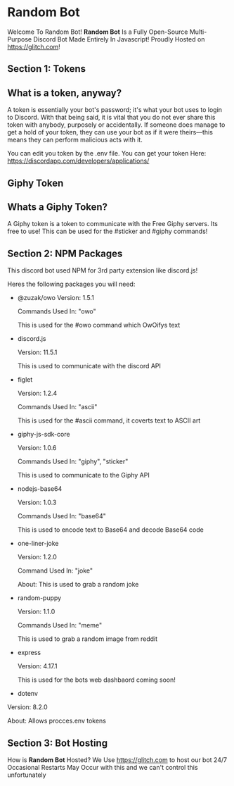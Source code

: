  Random Bot
=================

Welcome To Random Bot!
**Random Bot** Is a Fully Open-Source Multi-Purpose Discord Bot Made Entirely In Javascript!
Proudly Hosted on https://glitch.com!


  Section 1: Tokens
------------

What is a token, anyway?
-------------------------------
A token is essentially your bot's password; it's what your bot uses to login to Discord. With that being said, it is vital that you do not ever share this token with anybody, purposely or accidentally. If someone does manage to get a hold of your token, they can use your bot as if it were theirs—this means they can perform malicious acts with it.

You can edit you token by the .env file.
You can get your token Here: https://discordapp.com/developers/applications/

Giphy Token
------------------

Whats a Giphy Token?
-------------------
A Giphy token is a token to communicate with the Free Giphy servers. Its free to use!
This can be used for the #sticker and #giphy commands!

  Section 2: NPM Packages
-----------------------
This discord bot used NPM for 3rd party extension like discord.js!

Heres the following packages you will need:
  - @zuzak/owo
      Version: 1.5.1
      
      Commands Used In: "owo"
      
      This is used for the #owo command which OwOifys text
      
  - discord.js
  
      Version: 11.5.1
      
      This is used to communicate with the discord API
      
  - figlet
  
      Version: 1.2.4
      
      Commands Used In: "ascii"
      
      This is used for the #ascii command, it coverts text to ASCII art
      
  - giphy-js-sdk-core
  
      Version: 1.0.6
      
      Commands Used In: "giphy", "sticker"
      
      This is used to communicate to the Giphy API
      
  - nodejs-base64
  
      Version: 1.0.3
      
      Commands Used In: "base64"
      
      This is used to encode text to Base64 and decode Base64 code
      
  - one-liner-joke
    
      Version: 1.2.0
      
      Command Used In: "joke"
      
      About: This is used to grab a random joke
      
  - random-puppy
  
      Version: 1.1.0
      
      Commands Used In: "meme"
      
      This is used to grab a random image from reddit
      
  - express
  
      Version: 4.17.1
      
      This is used for the bots web dashbaord coming soon!
      
  - dotenv
  
  Version: 8.2.0
  
  About: Allows procces.env tokens

  Section 3: Bot Hosting
--------------------------
How is **Random Bot** Hosted?
We Use https://glitch.com to host our bot 24/7
Occasional Restarts May Occur with this and we can't control this unfortunately
